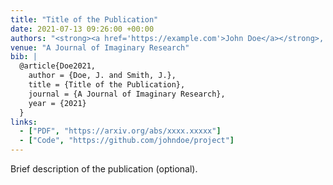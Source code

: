 ```yaml
---
title: "Title of the Publication"
date: 2021-07-13 09:26:00 +00:00
authors: "<strong><a href='https://example.com'>John Doe</a></strong>, Jane Smith"
venue: "A Journal of Imaginary Research"
bib: |
  @article{Doe2021,
    author = {Doe, J. and Smith, J.},
    title = {Title of the Publication},
    journal = {A Journal of Imaginary Research},
    year = {2021}
  }
links:
  - ["PDF", "https://arxiv.org/abs/xxxx.xxxxx"]
  - ["Code", "https://github.com/johndoe/project"]
---
```

Brief description of the publication (optional).
